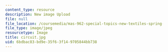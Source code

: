 ```yaml
---
content_type: resource
description: New image Upload
file: null
file_location: /coursemedia/mas-962-special-topics-new-textiles-spring-2010/6bdbac83bd9e35f63f149705844bb738_circuit.jpg
file_type: image/jpeg
resourcetype: Image
title: circuit.jpg
uid: 6bdbac83-bd9e-35f6-3f14-9705844bb738
---
```

